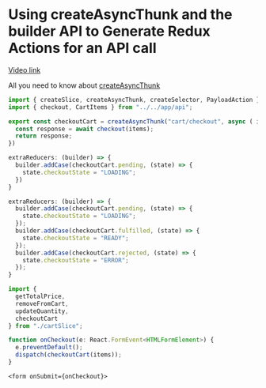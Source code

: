 # Using createAsyncThunk and the builder API to Generate Redux Actions for an API call

[Video link](https://www.egghead.io/lessons/react-using-createasyncthunk-and-the-builder-api-to-generate-redux-actions-for-an-api-call?pl=modern-redux-with-redux-toolkit-rtk-and-typescript-64f243c8)

<TimeStamp start="0:02" end="0:12">

All you need to know about [createAsyncThunk](https://redux-toolkit.js.org/usage/usage-with-typescript#createasyncthunk)

```ts
import { createSlice, createAsyncThunk, createSelector, PayloadAction } from "@reduxjs/toolkit";
import { checkout, CartItems } from "../../app/api";
```

</TimeStamp>

<TimeStamp start="0:25" end="0:40">

```ts
export const checkoutCart = createAsyncThunk("cart/checkout", async ( items: CartItems) => {
  const response = await checkout(items);
  return response;
})
```

</TimeStamp>

<TimeStamp start="0:55" end="1:12">

```ts
extraReducers: (builder) => { 
  builder.addCase(checkoutCart.pending, (state) => {
    state.checkoutState = "LOADING";
  })
}
```

</TimeStamp>

<TimeStamp start="1:20" end="1:30">

```ts
extraReducers: (builder) => { 
  builder.addCase(checkoutCart.pending, (state) => {
    state.checkoutState = "LOADING";
  });
  builder.addCase(checkoutCart.fulfilled, (state) => {
    state.checkoutState = "READY";
  });
  builder.addCase(checkoutCart.rejected, (state) => {
    state.checkoutState = "ERROR";
  });
}
```

</TimeStamp>

<TimeStamp start="2:00" end="2:05">

```ts
import { 
  getTotalPrice, 
  removeFromCart, 
  updateQuantity, 
  checkoutCart 
} from "./cartSlice";
```

</TimeStamp>

<TimeStamp start="2:10" end="2:20">

```ts
function onCheckout(e: React.FormEvent<HTMLFormElement>) {
  e.preventDefault();
  dispatch(checkoutCart(items));
}
```

</TimeStamp>

<TimeStamp start="2:35" end="2:38">

```tsx
<form onSubmit={onCheckout}>
```

</TimeStamp>